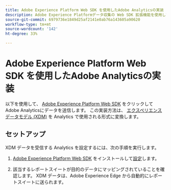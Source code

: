 ```yaml
---
title: Adobe Experience Platform Web SDK を使用したAdobe Analyticsの実装
description: Adobe Experience Platformデータ収集の Web SDK 拡張機能を使用して、Adobe Analyticsにデータを送信します。
source-git-commit: 6979736e1849d25af2141e0ab76a143605a90620
workflow-type: tm+mt
source-wordcount: '142'
ht-degree: 33%

---
```



# Adobe Experience Platform Web SDK を使用したAdobe Analyticsの実装

以下を使用して、 [Adobe Experience Platform Web SDK](https://experienceleague.adobe.com/docs/experience-platform/tags/extensions/adobe/sdk/overview.html?lang=ja) をクリックしてAdobe Analyticsにデータを送信します。 この実装方法は、 [エクスペリエンスデータモデル (XDM)](https://experienceleague.adobe.com/docs/experience-platform/xdm/home.html?lang=ja) を Analytics で使用される形式に変換します。

## セットアップ

XDM データを受信する Analytics を設定するには、次の手順を実行します。

1. [Adobe Experience Platform Web SDK](https://experienceleague.adobe.com/docs/experience-platform/edge/fundamentals/installing-the-sdk.html?lang=ja) をインストールして[設定](https://experienceleague.adobe.com/docs/experience-platform/edge/fundamentals/configuring-the-sdk.html?lang=ja)します。

1. 該当するレポートスイートが目的のデータにマッピングされていることを確認します。 XDM データは、Adobe Experience Edge から自動的にレポートスイートに送られます。
